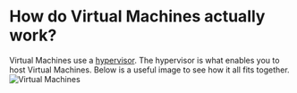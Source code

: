 # How do Virtual Machines actually work?

Virtual Machines use a [hypervisor](https://www.pluralsight.com/blog/it-ops/what-is-hypervisor). The hypervisor is what enables you to host Virtual Machines. Below is a useful image to see how it all fits together.
![Virtual Machines](https://miro.medium.com/max/3940/0*NP_Pmdq7lCQB_L1j.png)
